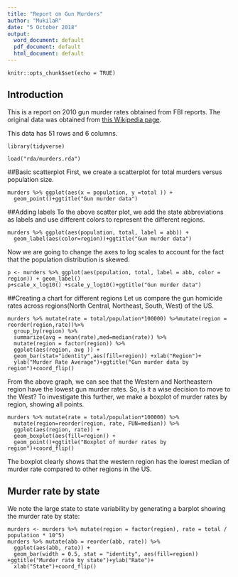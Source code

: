 ```yaml
---
title: "Report on Gun Murders"
author: "MukilaR"
date: "5 October 2018"
output:
  word_document: default
  pdf_document: default
  html_document: default
---
```


```{r setup, include=FALSE,echo=FALSE}
knitr::opts_chunk$set(echo = TRUE)
```

## Introduction

This is a report on 2010 gun murder rates obtained from FBI reports. The original data was obtained from [this Wikipedia page](https://en.wikipedia.org/wiki/Murder_in_the_United_States_by_state).

This data has 51 rows and 6 columns. 


```{r loading-libs, message=FALSE}
library(tidyverse)
```
```{r}
load("rda/murders.rda")

```
##Basic scatterplot
First, we create a scatterplot for total murders versus population size.
```{r scatterplot,echo=FALSE}
murders %>% ggplot(aes(x = population, y =total )) +
  geom_point()+ggtitle("Gun murder data")
```

##Adding labels
To the above scatter plot, we add the state abbreviations as labels and use different colors to represent the different regions.
```{r,echo=FALSE}
murders %>% ggplot(aes(population, total, label = abb)) +
  geom_label(aes(color=region))+ggtitle("Gun murder data")

```

Now we are going to change the axes to log scales to account for the fact that the population distribution is skewed. 
```{r,echo=FALSE}
p <- murders %>% ggplot(aes(population, total, label = abb, color = region)) + geom_label()
p+scale_x_log10() +scale_y_log10()+ggtitle("Gun murder data")

```

##Creating a chart for different regions
Let us compare the gun homicide rates across regions(North Central, Northeast, South, West) of the US.
```{r,echo=FALSE}
murders %>% mutate(rate = total/population*100000) %>%mutate(region = reorder(region,rate))%>%
  group_by(region) %>%
  summarize(avg = mean(rate),med=median(rate)) %>%
  mutate(region = factor(region)) %>%
  ggplot(aes(region, avg )) +
  geom_bar(stat="identity",aes(fill=region)) +xlab("Region")+
  ylab("Murder Rate Average")+ggtitle("Gun murder data by region")+coord_flip()
```

From the above graph, we can see that the Western and Northeastern region have the lowest gun murder rates. So, is it a wise decision to move to the West? To investigate this further, we make a boxplot of murder rates by region, showing all points.

```{r,echo=FALSE}
murders %>% mutate(rate = total/population*100000) %>%
  mutate(region=reorder(region, rate, FUN=median)) %>%
  ggplot(aes(region, rate)) +
  geom_boxplot(aes(fill=region)) +
  geom_point()+ggtitle("Boxplot of murder rates by region")+coord_flip()

```
The boxplot clearly shows that the western region has the lowest median of murder rate compared to other regions in the US.

## Murder rate by state 

We note the large state to state variability by generating a barplot showing the murder rate by state:

```{r fig.height = 8, fig.width = 7, echo=FALSE}
murders <- murders %>% mutate(region = factor(region), rate = total / population * 10^5)
murders %>% mutate(abb = reorder(abb, rate)) %>%
  ggplot(aes(abb, rate)) +
  geom_bar(width = 0.5, stat = "identity", aes(fill=region)) +ggtitle("Murder rate by state")+ylab("Rate")+
  xlab("State")+coord_flip()
```
 

